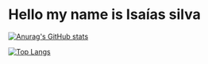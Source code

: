 <h1>Hello my name is Isaías silva</h1>


[![Anurag's GitHub stats](https://github-readme-stats.vercel.app/api?username=isaias-silva&show_icons=true&theme=dark)](https://github.com/anuraghazra/github-readme-stats)

[![Top Langs](https://github-readme-stats.vercel.app/api/top-langs/?username=isaias-silva&layout=compact)](https://github.com/anuraghazra/github-readme-stats)
